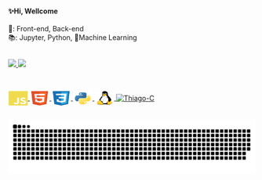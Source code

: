 #### ✨Hi, Wellcome
💼: Front-end, Back-end
<br>📚: Jupyter, Python, 🤖Machine Learning

##

<div>
  <a href="https://github.com/X-Thiago-X">
  <img height="180em" src="https://github-readme-stats.vercel.app/api?username=X-Thiago-X&show_icons=true&theme=dracula&include_all_commits=true&count_private=true"/>
  <img height="130" src="https://github-readme-stats.vercel.app/api/top-langs/?username=X-Thiago-X&layout=compact&langs_count=7&theme=dracula" style="max-width:100%;"/>
</div>
  
##
  
<div style="display: inline_block"><br>
  <img align="center" alt="Thiago-Js" height="30" width="40" src="https://raw.githubusercontent.com/devicons/devicon/master/icons/javascript/javascript-plain.svg">
  <img align="center" alt="Thiago-HTML" height="30" width="40" src="https://raw.githubusercontent.com/devicons/devicon/master/icons/html5/html5-original.svg">
  <img align="center" alt="Thiago-CSS" height="30" width="40" src="https://raw.githubusercontent.com/devicons/devicon/master/icons/css3/css3-original.svg">
  <img align="center" alt="Thiago-Python" height="30" width="40" src="https://raw.githubusercontent.com/devicons/devicon/master/icons/python/python-original.svg">
  <img align="center" alt="Thiago-Linux" height="30" width="40" src="https://raw.githubusercontent.com/devicons/devicon/master/icons/linux/linux-original.svg">
  <img align="center" alt="Thiago-C" height="30" width="40" src="https://cdn.jsdelivr.net/gh/devicons/devicon@v2.12.0/devicon.min.css">
</div>
</div>
  
##
  
![Snake animation](https://github.com/X-Thiago-X/X-Thiago-X/blob/output/github-contribution-grid-snake.svg)
